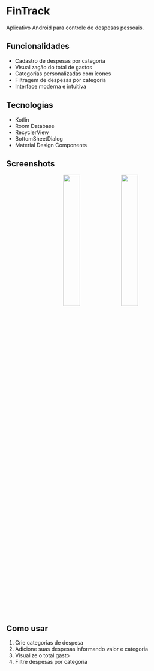 # FinTrack

Aplicativo Android para controle de despesas pessoais.

## Funcionalidades

- Cadastro de despesas por categoria
- Visualização do total de gastos
- Categorias personalizadas com ícones
- Filtragem de despesas por categoria
- Interface moderna e intuitiva

## Tecnologias

- Kotlin
- Room Database
- RecyclerView
- BottomSheetDialog
- Material Design Components

## Screenshots

<p align="center">
  <img src=https://github.com/user-attachments/assets/980652ab-92b9-4edb-9070-d8e95ae4a596
width="30%" />
  <img src=https://github.com/user-attachments/assets/2d6ac59e-3637-418e-a853-dee4f8c747f0 width="30%" </
</p>


## Como usar

1. Crie categorias de despesa
2. Adicione suas despesas informando valor e categoria
3. Visualize o total gasto
4. Filtre despesas por categoria
